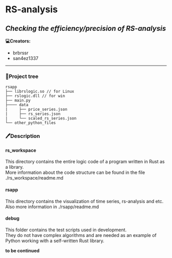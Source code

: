 # RS-analysis
***Checking the efficiency/precision of RS-analysis***
--
**💻Creators:**
- brbrssr
- san4ez1337
----
### 🌲Project tree
```
rsapp
├── librslogic.so // for Linux
├── rslogic.dll // for win
├── main.py
├──── data
|     ├── price_series.json
|     ├── rs_series.json
|     └── scaled_rs_series.json
└── other_python_files
```
### 🖊️Description  
#### rs_workspace
This directory contains the entire logic code of a program written in Rust as a library.  
More information about the code structure can be found in the file ./rs_workspace/readme.md  

#### rsapp
This directory contains the visualization of time series, rs-analysis and etc.   
Also more information in ./rsapp/readme.md  
#### debug 
This folder contains the test scripts used in development.   
They do not have complex algorithms and are needed as an example of Python working with a self-written Rust library.

**to be continued**
